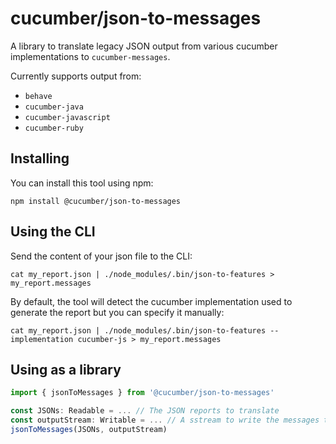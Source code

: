 # cucumber/json-to-messages

A library to translate legacy JSON output from various cucumber implementations to
`cucumber-messages`.

Currently supports output from:
 * `behave`
 * `cucumber-java`
 * `cucumber-javascript`
 * `cucumber-ruby`

## Installing

You can install this tool using npm:

```shell
npm install @cucumber/json-to-messages
```

## Using the CLI

Send the content of your json file to the CLI:

```shell
cat my_report.json | ./node_modules/.bin/json-to-features > my_report.messages
```

By default, the tool will detect the cucumber implementation used to generate the report but you can specify it manually:

```shell
cat my_report.json | ./node_modules/.bin/json-to-features --implementation cucumber-js > my_report.messages
```

## Using as a library

```typescript
import { jsonToMessages } from '@cucumber/json-to-messages'

const JSONs: Readable = ... // The JSON reports to translate
const outputStream: Writable = ... // A sstream to write the messages to
jsonToMessages(JSONs, outputStream)
```
